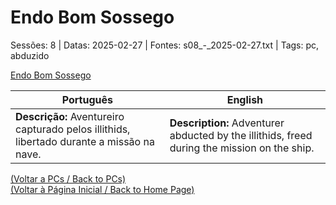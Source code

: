 
# Endo Bom Sossego

Sessões: 8 | Datas: 2025-02-27 | Fontes: s08_-_2025-02-27.txt | Tags: pc, abduzido

[Endo Bom Sossego](endo_bom_sossego.png)

| Português | English |
|-----------|---------|
| **Descrição:** Aventureiro capturado pelos illithids, libertado durante a missão na nave. | **Description:** Adventurer abducted by the illithids, freed during the mission on the ship. |

[(Voltar a PCs / Back to PCs)](pcs.md)  
[(Voltar à Página Inicial / Back to Home Page)](index.md)

